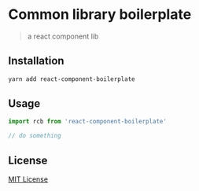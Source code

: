 # Common library boilerplate

> a react component lib

## Installation

```sh
yarn add react-component-boilerplate
```

## Usage

```js
import rcb from 'react-component-boilerplate'

// do something

````

## License

[MIT License](https://github.com/forsigner/react-component-boilerplate/blob/master/LICENSE)
